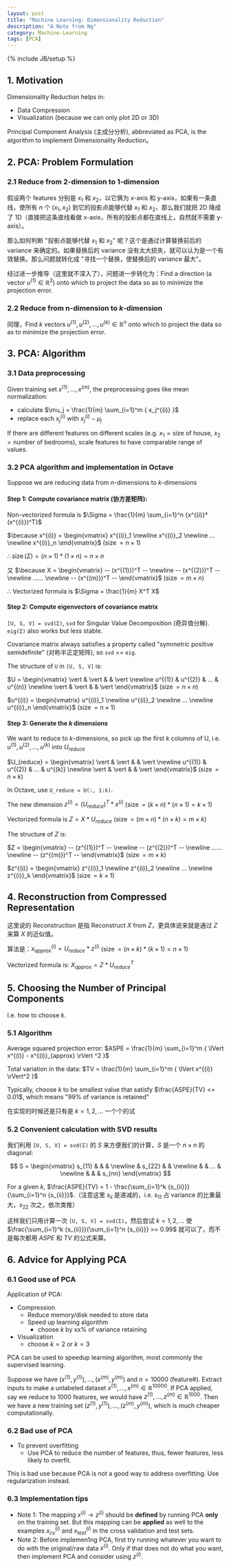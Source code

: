```yaml
---
layout: post
title: "Machine Learning: Dimensionality Reduction"
description: "A Note from Ng"
category: Machine-Learning
tags: [PCA]
---
```

{% include JB/setup %}

## 1. Motivation

Dimensionality Reduction helps in:

* Data Compression
* Visualization (because we can only plot 2D or 3D)

Principal Component Analysis (主成分分析), abbreviated as PCA, is the algorithm to implement Dimensionality Reduction。

## 2. PCA: Problem Formulation

### 2.1 Reduce from 2-dimension to 1-dimension

假设两个 features 分别是 $x_1$ 和 $x_2$，以它俩为 x-axis 和 y-axis，如果有一条直线，使所有 $n$ 个 $(x_1, x_2)$ 到它的投影点能够代替 $x_1$ 和 $x_2$，那么我们就把 2D 降成了 1D（直接把这条直线看做 x-axis，所有的投影点都在直线上，自然就不需要 y-axis）。  

那么如何判断 "投影点能够代替 $x_1$ 和 $x_2$" 呢？这个是通过计算替换前后的 variance 来确定的。如果替换后的 variance 没有太大损失，就可以认为是一个有效替换。那么问题就转化成 "寻找一个替换，使替换后的 variance 最大"。   

经过进一步推导（这里就不深入了），问题进一步转化为：Find a direction (a vector $u^{(1)} \in \mathbb{R}^2$) onto which to project the data so as to minimize the projection error.

### 2.2 Reduce from n-dimension to $k$-dimension

同理，Find $k$ vectors $u^{(1)}, u^{(2)}, ..., u^{(k)} \in \mathbb{R}^n$ onto which to project the data so as to minimize the projection error.

## 3. PCA: Algorithm

### 3.1 Data preprocessing

Given training set $x^{(1)}, \dots, x^{(m)}$, the preprocessing goes like mean normalization:

* calculate $\mu_j =  \frac{1}{m} \sum_{i=1}^m { x_j^{(i)} }$
* replace each $x_j^{(i)}$ with $x_j^{(i)} - \mu_j$

If there are different features on different scales (e.g. $x_1 = \text{size of house}$, $x_2 = \text{number of bedrooms}$), scale features to have comparable range of values.

### 3.2 PCA algorithm and implementation in Octave

Suppose we are reducing data from $n$-dimensions to $k$-dimensions

#### Step 1: Compute covariance matrix (协方差矩阵):

Non-vectorized formula is $\Sigma = \frac{1}{m} \sum_{i=1}^n {x^{(i)}*(x^{(i)})^T}$

$\because x^{(i)} = \begin{vmatrix} x^{(i)}_1 \newline x^{(i)}_2 \newline ... \newline x^{(i)}_n \end{vmatrix}$ ($\operatorname{size} = n \times 1$)

$\therefore \operatorname{size}(\Sigma) = (n \times 1) \ast (1 \times n) = n \times n$

又 $\because X = \begin{vmatrix} -- (x^{(1)})^T -- \newline -- (x^{(2)})^T -- \newline ...... \newline -- (x^{(m)})^T -- \end{vmatrix}$ ($\operatorname{size} = m \times n$)

$\therefore$ Vectorized formula is $\Sigma = \frac{1}{m} X^T X$

#### Step 2: Compute eigenvectors of covariance matrix

`[U, S, V] = svd(Σ)`, `svd` for Singular Value Decomposition (奇异值分解). `eig(Σ)` also works but less stable.  

Covariance matrix always satisfies a property called "symmetric positive semidefinite" (对称半正定矩阵), so `svd` == `eig`.  

The structure of `U` in `[U, S, V]` is:

$U = \begin{vmatrix}  \vert  &  \vert  &  &  \vert  \newline u^{(1)} & u^{(2)} & ... & u^{(n)} \newline  \vert  &  \vert  &  &  \vert  \end{vmatrix}$ ($\operatorname{size}=n \times n$)

$u^{(i)} = \begin{vmatrix} u^{(i)}_1 \newline u^{(i)}_2 \newline ... \newline u^{(i)}_n \end{vmatrix}$ ($\operatorname{size} = n \times 1$)

#### Step 3: Generate the $k$ dimensions

We want to reduce to $k$-dimensions, so pick up the first $k$ columns of U, i.e. $u^{(1)}, u^{(2)}, ..., u^{(k)}$ into $U_{reduce}$

$U_{reduce} = \begin{vmatrix}  \vert  &  \vert  &  &  \vert  \newline u^{(1)} & u^{(2)} & ... & u^{(k)} \newline  \vert  &  \vert  &  &  \vert  \end{vmatrix}$ ($\operatorname{size}=n \times k$)

In Octave, use `U_reduce = U(:, 1:k)`.  

The new dimension $z^{(i)} = (U_{reduce})^T*x^{(i)}$ ($\operatorname{size} = (k \times n) \ast (n \times 1) = k \times 1$)

Vectorized formula is $Z = X*U_{reduce}$ ($\operatorname{size} = (m \times n) \ast (n \times k) = m \times k$)

The structure of $Z$ is:

$Z = \begin{vmatrix} -- (z^{(1)})^T -- \newline -- (z^{(2)})^T -- \newline ...... \newline -- (z^{(m)})^T -- \end{vmatrix}$ ($\operatorname{size} = m \times k$)

$z^{(i)} = \begin{vmatrix} z^{(i)}_1 \newline z^{(i)}_2 \newline ... \newline z^{(i)}_k \end{vmatrix}$ ($\operatorname{size} = k \times 1$)

## 4. Reconstruction from Compressed Representation

这里说的 Reconstruction 是指 Reconstruct $X$ from $Z$，更具体说来就是通过 $Z$ 来算 $X$ 的近似值。  

算法是：$x_{approx}^{(i)} = U_{reduce} * z^{(i)}$ ($\operatorname{size} = (n \times k) \ast (k \times 1) = n \times 1$)

Vectorized formula is: $X_{approx} = Z*U_{reduce}^T$

## 5. Choosing the Number of Principal Components

I.e. how to choose $k$.  

### 5.1 Algorithm

Average squared projection error: $ASPE = \frac{1}{m} \sum_{i=1}^m { \lVert x^{(i)} - x^{(i)}_{approx} \rVert ^2 }$

Total variation in the data: $TV = \frac{1}{m} \sum_{i=1}^m { \lVert x^{(i)} \rVert^2 }$

Typically, choose $k$ to be smallest value that satisfy $\frac{ASPE}{TV} <= 0.01$, which means "99% of variance is retained"

在实现的时候还是只有是 $k = 1,2,\dots$ 一个个的试

### 5.2 Convenient calculation with SVD results

我们利用 `[U, S, V] = svd(Σ)` 的 $S$ 来方便我们的计算，$S$ 是一个 $n \times n$ 的 diagonal:

$$ 
	S = \begin{vmatrix}
	s_{11} &  &  & \newline
	 & s_{22} &  & \newline
	 &  & ... & \newline
	 &  &  & s_{nn}
	\end{vmatrix} 
$$

For a given $k$, $\frac{ASPE}{TV} = 1 - \frac{\sum_{i=1}^k {s_{ii}}} {\sum_{i=1}^n {s_{ii}}}$.（注意这里 $s_{ii}$ 是递减的，i.e. $s_{11}$ 占 variance 的比重最大，$s_{22}$ 次之，依次类推）

这样我们只用计算一次 `[U, S, V] = svd(Σ)`，然后尝试 $k = 1,2,\dots$ 使 $\frac{\sum_{i=1}^k {s_{ii}}}{\sum_{i=1}^n {s_{ii}}} >= 0.99$ 就可以了，而不是每次都用 $ASPE$ 和 $TV$ 的公式来算。

## 6. Advice for Applying PCA

### 6.1 Good use of PCA

Application of PCA:

* Compression
	* Reduce memory/disk needed to store data
	* Speed up learning algorithm
		* choose $k$ by xx% of variance retaining
* Visualization
	* choose $k=2$ or $k=3$

PCA can be used to speedup learning algorithm, most commonly the supervised learning.  

Suppose we have $(x^{(1)}, y^{(1)}), ..., (x^{(m)}, y^{(m)})$ and $n=10000$ (feature#). Extract inputs to make a unlabeled dataset $x^{(1)}, ..., x^{(m)} \in \mathbb{R}^{10000}$. If PCA applied, say we reduce to 1000 features, we would have $z^{(1)}, ..., z^{(m)} \in \mathbb{R}^{1000}$. Then we have a new training set $(z^{(1)}, y^{(1)}), ..., (z^{(m)}, y^{(m)})$, which is much cheaper computationally.  

### 6.2 Bad use of PCA

* To prevent overfitting
	* Use PCA to reduce the number of features, thus, fewer features, less likely to overfit.

This is bad use because PCA is not a good way to address overfitting. Use regularization instead.

### 6.3 Implementation tips

* Note 1: The mapping $x^{(i)} \rightarrow z^{(i)}$ should be **defined** by running PCA **only** on the training set. But this mapping can be **applied** as well to the examples $x_{cv}^{(i)}$ and $x_{test}^{(i)}$ in the cross validation and test sets.  
* Note 2: Before implemen1ng PCA, first try running whatever you want to do with the original/raw data $x^{(i)}$. Only if that does not do what you want, then implement PCA and consider using $z^{(i)}$.
